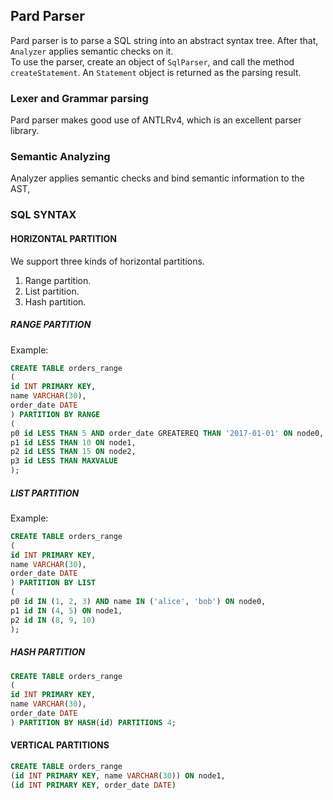 ## Pard Parser
Pard parser is to parse a SQL string into an abstract syntax tree.
After that, `Analyzer` applies semantic checks on it.\
To use the parser, create an object of `SqlParser`, and call the method `createStatement`.
An `Statement` object is returned as the parsing result.

### Lexer and Grammar parsing
Pard parser makes good use of ANTLRv4, which is an excellent parser library.

### Semantic Analyzing
Analyzer applies semantic checks and bind semantic information to the AST, 

### SQL SYNTAX
#### HORIZONTAL PARTITION
We support three kinds of horizontal partitions.
1. Range partition.
2. List partition.
3. Hash partition.
##### RANGE PARTITION
Example:
```sql
CREATE TABLE orders_range
(
id INT PRIMARY KEY,
name VARCHAR(30),
order_date DATE
) PARTITION BY RANGE
(
p0 id LESS THAN 5 AND order_date GREATEREQ THAN '2017-01-01' ON node0,
p1 id LESS THAN 10 ON node1,
p2 id LESS THAN 15 ON node2,
p3 id LESS THAN MAXVALUE
);
```
##### LIST PARTITION
Example:
```sql
CREATE TABLE orders_range
(
id INT PRIMARY KEY,
name VARCHAR(30),
order_date DATE
) PARTITION BY LIST
(
p0 id IN (1, 2, 3) AND name IN ('alice', 'bob') ON node0,
p1 id IN (4, 5) ON node1,
p2 id IN (8, 9, 10)
);
```
##### HASH PARTITION
```sql
CREATE TABLE orders_range
(
id INT PRIMARY KEY,
name VARCHAR(30),
order_date DATE
) PARTITION BY HASH(id) PARTITIONS 4;
```

#### VERTICAL PARTITIONS
```sql
CREATE TABLE orders_range
(id INT PRIMARY KEY, name VARCHAR(30)) ON node1,
(id INT PRIMARY KEY, order_date DATE)
```
